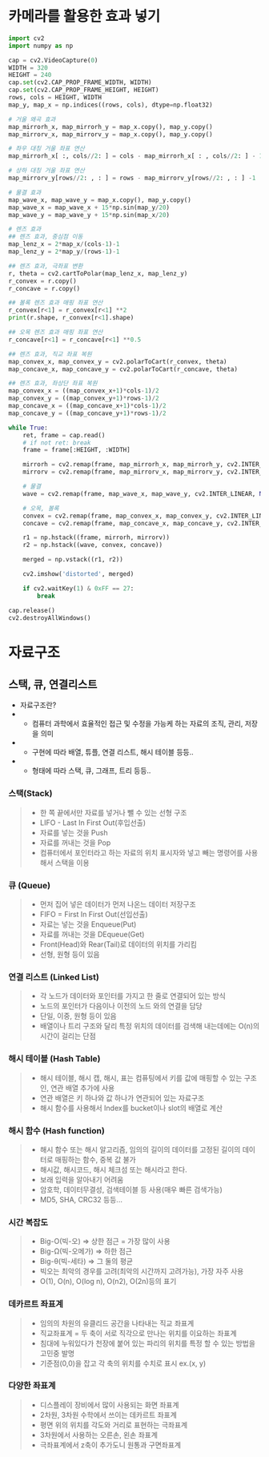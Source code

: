 # 카메라를 활용한 효과 넣기

```python
import cv2
import numpy as np

cap = cv2.VideoCapture(0)
WIDTH = 320
HEIGHT = 240
cap.set(cv2.CAP_PROP_FRAME_WIDTH, WIDTH)
cap.set(cv2.CAP_PROP_FRAME_HEIGHT, HEIGHT)
rows, cols = HEIGHT, WIDTH
map_y, map_x = np.indices((rows, cols), dtype=np.float32)

# 거울 왜곡 효과
map_mirrorh_x, map_mirrorh_y = map_x.copy(), map_y.copy()
map_mirrorv_x, map_mirrorv_y = map_x.copy(), map_y.copy()

# 좌우 대칭 거울 좌표 연산
map_mirrorh_x[ :, cols//2: ] = cols - map_mirrorh_x[ : , cols//2: ] - 1

# 상하 대칭 거울 좌표 연산
map_mirrorv_y[rows//2: , : ] = rows - map_mirrorv_y[rows//2: , : ] -1

# 물결 효과
map_wave_x, map_wave_y = map_x.copy(), map_y.copy()
map_wave_x = map_wave_x + 15*np.sin(map_y/20)
map_wave_y = map_wave_y + 15*np.sin(map_x/20) 

# 렌즈 효과
## 렌즈 효과, 중심점 이동
map_lenz_x = 2*map_x/(cols-1)-1
map_lenz_y = 2*map_y/(rows-1)-1

## 렌즈 효과, 극좌표 변환
r, theta = cv2.cartToPolar(map_lenz_x, map_lenz_y)
r_convex = r.copy()
r_concave = r.copy()

## 볼록 렌즈 효과 매핑 좌표 연산
r_convex[r<1] = r_convex[r<1] **2
print(r.shape, r_convex[r<1].shape)

## 오목 렌즈 효과 매핑 좌표 연산
r_concave[r<1] = r_concave[r<1] **0.5

## 렌즈 효과, 직교 좌표 복원
map_convex_x, map_convex_y = cv2.polarToCart(r_convex, theta)
map_concave_x, map_concave_y = cv2.polarToCart(r_concave, theta)

## 렌즈 효과, 좌상단 좌표 복원
map_convex_x = ((map_convex_x+1)*cols-1)/2
map_convex_y = ((map_convex_y+1)*rows-1)/2
map_concave_x = ((map_concave_x+1)*cols-1)/2
map_concave_y = ((map_concave_y+1)*rows-1)/2

while True:
    ret, frame = cap.read()
    # if not ret: break
    frame = frame[:HEIGHT, :WIDTH]

    mirrorh = cv2.remap(frame, map_mirrorh_x, map_mirrorh_y, cv2.INTER_LINEAR)
    mirrorv = cv2.remap(frame, map_mirrorv_x, map_mirrorv_y, cv2.INTER_LINEAR)

    # 물결
    wave = cv2.remap(frame, map_wave_x, map_wave_y, cv2.INTER_LINEAR, None, cv2.BORDER_REFLECT)

    # 오목, 볼록
    convex = cv2.remap(frame, map_convex_x, map_convex_y, cv2.INTER_LINEAR)
    concave = cv2.remap(frame, map_concave_x, map_concave_y, cv2.INTER_LINEAR)

    r1 = np.hstack((frame, mirrorh, mirrorv))
    r2 = np.hstack((wave, convex, concave))

    merged = np.vstack((r1, r2))

    cv2.imshow('distorted', merged)

    if cv2.waitKey(1) & 0xFF == 27:
        break

cap.release()
cv2.destroyAllWindows()

```

# 자료구조

## 스택, 큐, 연결리스트

* 자료구조란?
* - 컴퓨터 과학에서 효율적인 접근 및 수정을 가능케 하는 자료의 조직, 관리, 저장을 의미
* - 구현에 따라 배열, 튜플, 연결 리스트, 해시 테이블 등등..
* - 형태에 따라 스택, 큐, 그래프, 트리 등등..

### 스택(Stack)

> * 한 쪽 끝에서만 자료를 넣거나 뺄 수 있는 선형 구조
> * LIFO - Last In First Out(후입선출)
> * 자료를 넣는 것을 Push
> * 자료를 꺼내는 것을 Pop
> * 컴퓨터에서 포인터라고 하는 자료의 위치 표시자와 넣고 빼는 명령어를 사용해서 스택을 이용

### 큐 (Queue)

> * 먼저 집어 넣은 데이터가 먼저 나온느 데이터 저장구조
> * FIFO = First In First Out(선입선출)
> * 자료는 넣는 것을 Enqueue(Put)
> * 자료를 꺼내는 것을 DEqueue(Get)
> * Front(Head)와 Rear(Tail)로 데이터의 위치를 가리킴
> * 선형, 원형 등이 있음

### 연결 리스트 (Linked List)

> * 각 노드가 데이터와 포인터를 가지고 한 줄로 연결되어 있는 방식
> * 노드의 포인터가 다음이나 이전의 노드 와의 연결을 담당
> * 단일, 이중, 원형 등이 있음
> * 배열이나 트리 구조와 달리 특정 위치의 데이터를 검색해 내는데에는 O(n)의 시간이 걸리는 단점

### 해시 테이블 (Hash Table)

> * 해시 테이블, 해시 캡, 해시, 표는 컴퓨팅에서 키를 값에 매핑할 수 있는 구조인, 연관 배열 추가에 사용
> * 연관 배열은 키 하나와 값 하나가 연관되어 있는 자료구조 
> * 해시 함수를 사용해서 Index를 bucket이나 slot의 배열로 계산

### 해시 함수 (Hash function)

> * 해시 함수 또는 해시 알고리즘, 임의의 길이의 데이터를 고정된 길이의 데이터로 매핑하는 함수, 중복 값 불가
> * 해시값, 해시코드, 해시 체크섬 또는 해시라고 한다.
> * 보래 입력을 알아내기 어려움
> * 암호학, 데이터무결성, 검색테이블 등 사용(매우 빠른 검색가능)
> * MD5, SHA, CRC32 등등...

### 시간 복잡도

> * Big-O(빅-오) => 상한 점근 = 가장 많이 사용
> * Big-Ω(빅-오메가) => 하한 점근
> * Big-θ(빅-세타) => 그 둘의 평균
> * 빅오는 최악의 경우를 고려(최악의 시간까지 고려가능), 가장 자주 사용
> * O(1), O(n), O(log n), O(n2), O(2n)등의 표기

### 데카르트 좌표계

> * 임의의 차원의 유클리드 공간을 나타내는 직교 좌표계
> * 직교좌표계 = 두 축이 서로 직각으로 만나는 위치를 이요하는 좌표계
> * 침대에 누워있다가 천장에 붙어 있는 파리의 위치를 특정 할 수 있는 방법을 고민중 발명
> * 기준점(0,0)을 잡고 각 축의 위치를 수치로 표시 ex.(x, y)

### 다양한 좌표계

> * 디스플레이 장비에서 많이 사용되는 화면 좌표계
> * 2차원, 3차원 수학에서 쓰이는 데카르트 좌표계
> * 평면 위의 위치를 각도와 거리로 표현하는 극좌표계
> * 3차원에서 사용하는 오른손, 왼손 좌표계
> * 극좌표계에서 z축이 추가도니 원통과 구면좌표계





















